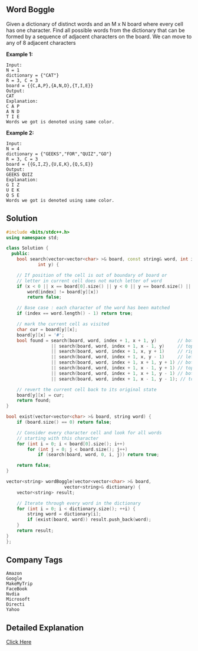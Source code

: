## Word Boggle

Given a dictionary of distinct words and an M x N board where every cell has one character. Find all possible words from the dictionary that can be formed by a sequence of adjacent characters on the board. We can move to any of 8 adjacent characters

**Example 1:**

```
Input:
N = 1
dictionary = {"CAT"}
R = 3, C = 3
board = {{C,A,P},{A,N,D},{T,I,E}}
Output:
CAT
Explanation:
C A P
A N D
T I E
Words we got is denoted using same color.
```

**Example 2:**

```
Input:
N = 4
dictionary = {"GEEKS","FOR","QUIZ","GO"}
R = 3, C = 3
board = {{G,I,Z},{U,E,K},{Q,S,E}}
Output:
GEEKS QUIZ
Explanation:
G I Z
U E K
Q S E
Words we got is denoted using same color.
```

## Solution

```cpp
#include <bits/stdc++.h>
using namespace std;

class Solution {
  public:
    bool search(vector<vector<char> >& board, const string& word, int index, int x,
            int y) {

    // If position of the cell is out of boundary of board or
    // letter in current cell does not match letter of word
    if (x < 0 || x == board[0].size() || y < 0 || y == board.size() ||
        word[index] != board[y][x])
        return false;

    // Base case : each character of the word has been matched
    if (index == word.length() - 1) return true;

    // mark the current cell as visited
    char cur = board[y][x];
    board[y][x] = '#';
    bool found = search(board, word, index + 1, x + 1, y)        // bottom
                 || search(board, word, index + 1, x - 1, y)     // top
                 || search(board, word, index + 1, x, y + 1)     // right
                 || search(board, word, index + 1, x, y - 1)     // left
                 || search(board, word, index + 1, x + 1, y + 1) // bottom right
                 || search(board, word, index + 1, x - 1, y + 1) // top right
                 || search(board, word, index + 1, x + 1, y - 1) // bottom left
                 || search(board, word, index + 1, x - 1, y - 1); // top left

    // revert the current cell back to its original state
    board[y][x] = cur;
    return found;
}

bool exist(vector<vector<char> >& board, string word) {
    if (board.size() == 0) return false;

    // Consider every character cell and look for all words
    // starting with this character
    for (int i = 0; i < board[0].size(); i++)
        for (int j = 0; j < board.size(); j++)
            if (search(board, word, 0, i, j)) return true;

    return false;
}

vector<string> wordBoggle(vector<vector<char> >& board,
                      vector<string>& dictionary) {
    vector<string> result;

    // Iterate through every word in the dictionary
    for (int i = 0; i < dictionary.size(); ++i) {
        string word = dictionary[i];
        if (exist(board, word)) result.push_back(word);
    }
    return result;
}
};
```

## Company Tags

```
Amazon
Google
MakeMyTrip
FaceBook
Nvdia
Microsoft
Directi
Yahoo
```

## Detailed Explanation

[Click Here](https://www.geeksforgeeks.org/boggle-find-possible-words-board-characters/)
